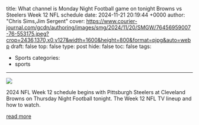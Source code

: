 title: What channel is Monday Night Football game on tonight Browns vs Steelers Week 12 NFL schedule
date: 2024-11-21 20:19:44 +0000
author: "Chris Sims,Jim Sergent"
cover: https://www.courier-journal.com/gcdn/authoring/images/smg/2024/11/20/SMGW/76456959007-76-553175.jpeg?crop=2436,1370,x0,y127&width=1600&height=800&format=pjpg&auto=webp
draft: false
top: false
type: post
hide: false
toc: false
tags:
  - Sports
categories:
  - sports
---

![](https://www.courier-journal.com/gcdn/authoring/images/smg/2024/11/20/SMGW/76456959007-76-553175.jpeg?crop=2436,1370,x0,y127&width=1600&height=800&format=pjpg&auto=webp)

2024 NFL Week 12 schedule begins with Pittsburgh Steelers at Cleveland Browns on Thursday Night Football tonight. The Week 12 NFL TV lineup and how to watch.

[read more](https://www.courier-journal.com/story/sports/nfl/2024/11/21/when-nfl-game-today-2024-watch-browns-steelers-thursday-night-football-game-tonight-nov-21-schedule/76481705007/)

